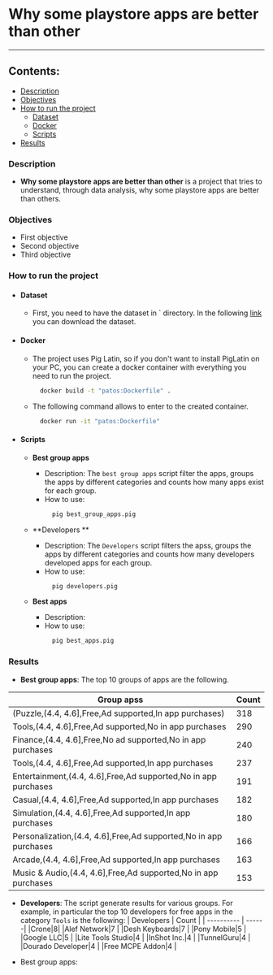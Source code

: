 # Why some playstore apps are better than other 
---
## Contents:
  - [Description](#Description)
  - [Objectives](#Objectives)
  - [How to run the project](#How-to-run-the-project)
      - [Dataset](#Dataset)
      - [Docker](#Docker)
      - [Scripts](#Scripts)
  - [Results](#Results)
  
### Description
  - **Why some playstore apps are better than other** is a project that tries to understand, through data analysis, why some playstore apps are better than others.

### Objectives
- First objective
- Second objective
- Third objective

### How to run the project
- #### Dataset 
  - First, you need to have the dataset in ` directory. In the following [link](https://www.kaggle.com/datasets/gauthamp10/google-playstore-apps) you can download the dataset.

- #### Docker
  - The project uses Pig Latin, so if you don't want to install PigLatin on your PC, you can create a docker container with everything you need to run the project.
    ```bash
      docker build -t "patos:Dockerfile" .
    ```
  - The following command allows to enter to the created container.
    ```bash
      docker run -it "patos:Dockerfile"
    ```

- #### Scripts
  - **Best group apps**
    - Description: The `best group apps` script filter the apps, groups the apps by different categories and counts how many apps exist for each group.
    - How to use: 
      ```bash
        pig best_group_apps.pig
      ```

  - **Developers **
    - Description: The `Developers` script filters the apss, groups the apps by different categories and counts how many developers developed apps for each group.
    - How to use: 
      ```bash
        pig developers.pig
      ```

  - **Best apps**
    - Description: 
    - How to use: 
      ```bash
        pig best_apps.pig
      ```

### Results 
- **Best group apps**: The top 10 groups of apps are the following.

| Group apss                                  | Count |
|---------------------------------------------|-----------------------------|
|(Puzzle,(4.4, 4.6],Free,Ad supported,In app purchases)| 318 |
|Tools,(4.4, 4.6],Free,Ad supported,No in app purchases|290 | 
|Finance,(4.4, 4.6],Free,No ad supported,No in app purchases|240 |
|Tools,(4.4, 4.6],Free,Ad supported,In app purchases|237 | 
|Entertainment,(4.4, 4.6],Free,Ad supported,No in app purchases|191 |
|Casual,(4.4, 4.6],Free,Ad supported,In app purchases|182 | 
|Simulation,(4.4, 4.6],Free,Ad supported,In app purchases|180 |
|Personalization,(4.4, 4.6],Free,Ad supported,No in app purchases|166 |
|Arcade,(4.4, 4.6],Free,Ad supported,In app purchases|163 |
|Music & Audio,(4.4, 4.6],Free,Ad supported,No in app purchases|153 |

- **Developers**: The script generate results for various groups. For example, in particular the top 10 developers for free apps in the category `Tools` is the following:
| Developers | Count |
| ---------- | ------| 
|Crone|8|
|Alef Network|7 |
|Desh Keyboards|7 |
|Pony Mobile|5 |
|Google LLC|5 |
|Lite Tools Studio|4 |
|InShot Inc.|4 |
|TunnelGuru|4 |
|Dourado Developer|4 |
|Free MCPE Addon|4 |

- Best group apps:


